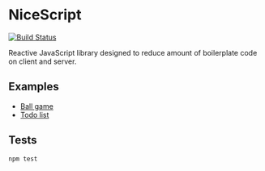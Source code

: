 NiceScript
=========

[![Build Status](https://travis-ci.org/SergeyKashulin/nicescript.svg?branch=master)](https://travis-ci.org/SergeyKashulin/nicescript)

Reactive JavaScript library designed to reduce amount of boilerplate code on client and server.

## Examples

* [Ball game](https://rawgit.com/SergeyKashulin/nicescript/master/examples/ball.html)
* [Todo list](https://rawgit.com/SergeyKashulin/nicescript/master/examples/todo.html)

## Tests

  `npm test`

